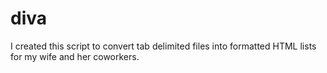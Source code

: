 # diva
I created this script to convert tab delimited files into formatted HTML lists for my wife and her coworkers.
